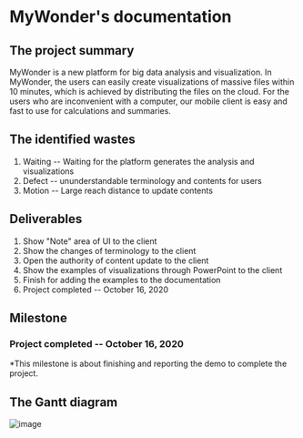 # MyWonder's documentation


## The project summary
MyWonder is a new platform for big data analysis and visualization. In MyWonder, the users can easily create visualizations of massive files within 10 minutes, which is achieved by distributing the files on the cloud.
For the users who are inconvenient with a computer, our mobile client is easy and fast to use for calculations and summaries.

## The identified wastes
1. Waiting -- Waiting for the platform generates the analysis and visualizations
2. Defect -- ununderstandable terminology and contents for users
3. Motion -- Large reach distance to update contents

## Deliverables
1. Show "Note" area of UI to the client
2. Show the changes of terminology to the client
3. Open the authority of content update to the client
4. Show the examples of visualizations through PowerPoint to the client
5. Finish for adding the examples to the documentation
6. Project completed -- October 16, 2020

## Milestone
### Project completed -- October 16, 2020
 *This milestone is about finishing and reporting the demo to complete the project.
## The Gantt diagram
![image](https://raw.githubusercontent.com/liling10822/MyWonder_update_version/gh-pages/Gantt%20Diagram.png)
